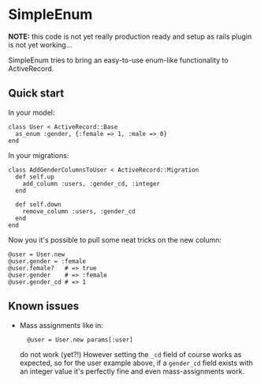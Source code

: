 SimpleEnum
==========

**NOTE:** this code is not yet really production ready and setup as rails plugin is not yet working...

SimpleEnum tries to bring an easy-to-use enum-like functionality to ActiveRecord.

Quick start
-----------

In your model:

    class User < ActiveRecord::Base
      as_enum :gender, {:female => 1, :male => 0}
    end
  
In your migrations:

    class AddGenderColumnsToUser < ActiveRecord::Migration
      def self.up
        add_column :users, :gender_cd, :integer
      end
    
      def self.down
        remove_column :users, :gender_cd
      end
    end

Now you it's possible to pull some neat tricks on the new column:

    @user = User.new
    @user.gender = :female
    @user.female?   # => true
    @user.gender    # => :female
    @user.gender_cd # => 1

Known issues
------------

* Mass assignments like in:

        @user = User.new params[:user]
        
  do not work (yet?!) However setting the `_cd` field of course works as expected,
  so for the user example above, if a `gender_cd` field exists with an integer value
  it's perfectly fine and even mass-assignments work.
